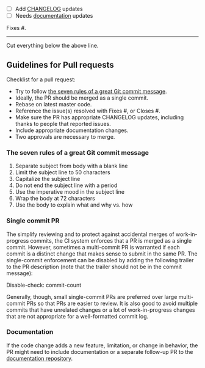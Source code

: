 - [ ] Add [CHANGELOG](https://github.com/timescale/timescaledb/blob/master/CHANGELOG.md) updates
- [ ] Needs [documentation](https://github.com/timescale/docs) updates

Fixes #<issue number>.

---
Cut everything below the above line.

## Guidelines for Pull requests

Checklist for a pull request:

- Try to follow [the seven rules of a great Git commit
message](https://chris.beams.io/posts/git-commit/).
- Ideally, the PR should be merged as a single commit.
- Rebase on latest master code.
- Reference the issue(s) resolved with Fixes #<issue number>, or
  Closes #<issue number>.
- Make sure the PR has appropriate CHANGELOG updates, including thanks
  to people that reported issues.
- Include appropriate documentation changes.
- Two approvals are necessary to merge.

### The seven rules of a great Git commit message

1. Separate subject from body with a blank line
2. Limit the subject line to 50 characters
3. Capitalize the subject line
4. Do not end the subject line with a period
5. Use the imperative mood in the subject line
6. Wrap the body at 72 characters
7. Use the body to explain what and why vs. how

### Single commit PR

The simplify reviewing and to protect against accidental merges of
work-in-progress commits, the CI system enforces that a PR is merged
as a single commit. However, sometimes a multi-commit PR is warranted
if each commit is a distinct change that makes sense to submit in the
same PR. The single-commit enforcement can be disabled by adding the
following trailer to the PR description (note that the trailer should
not be in the commit message):

Disable-check: commit-count

Generally, though, small single-commit PRs are preferred over large
multi-commit PRs so that PRs are easier to review. It is also good to
avoid multiple commits that have unrelated changes or a lot of
work-in-progress changes that are not appropriate for a well-formatted
commit log.

### Documentation

If the code change adds a new feature, limitation, or change in
behavior, the PR might need to include documentation or a separate
follow-up PR to the [documentation repository](https://github.com/timescale/docs).
